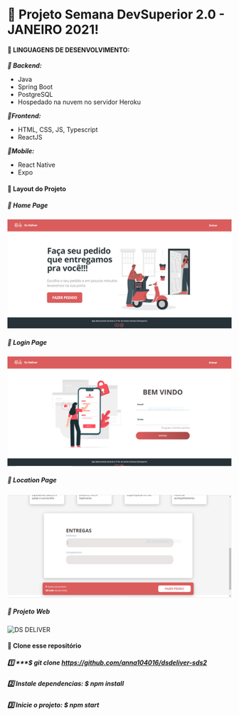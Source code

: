 # :pushpin: Projeto Semana DevSuperior 2.0 - JANEIRO 2021! 


#### :large_blue_circle: LINGUAGENS DE DESENVOLVIMENTO:

***:small_blue_diamond: Backend:***
- Java
- Spring Boot
- PostgreSQL
- Hospedado na nuvem no servidor Heroku

***:small_blue_diamond:Frontend:***
- HTML, CSS, JS, Typescript
- ReactJS

***:small_blue_diamond:Mobile:***
- React Native
- Expo

#### :large_blue_circle: Layout do Projeto

##### :small_blue_diamond: Home Page
![Home Page](https://github.com/anna104016/dsdeliver-sds2/blob/main/front-web/src/home%20DsDeliver.PNG)

##### :small_blue_diamond: Login Page
![Login Page](https://github.com/anna104016/dsdeliver-sds2/blob/main/front-web/src/login%20dsdeliver.PNG)

##### :small_blue_diamond: Location Page
![Location Page](https://github.com/anna104016/dsdeliver-sds2/blob/main/front-web/src/location%20dsdeliver.PNG)

##### :small_blue_diamond: Projeto Web
![DS DELIVER](https://github.com/anna104016/dsdeliver-sds2/blob/main/front-web/src/DS%20DELIVER.gif)


#### :large_blue_circle: Clone esse repositório
##### :one: ***$ git clone https://github.com/anna104016/dsdeliver-sds2

##### :two: Instale dependencias: ***$ npm install***

##### :three: Inicie o projeto: ***$ npm start***
